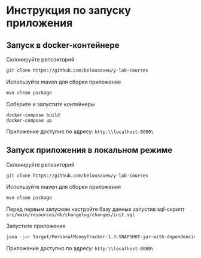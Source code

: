 # Инструкция по запуску приложения

## Запуск в docker-контейнере

Склонируйте репозиторий

```bash
git clone https://github.com/belousoveu/y-lab-courses
```

Используйте maven для сборки приложения

```bash
mvn clean package
```

Соберите и запустите контейнеры
```
docker-compose build
docker-compose up
```

Приложение доступно по адресу: `http:\\localhost:8080\`

## Запуск приложения в локальном режиме

Склонируйте репозиторий

```bash
git clone https://github.com/belousoveu/y-lab-courses
```

Используйте maven для сборки приложения

```bash
mvn clean package
```

Перед первым запуском настройте базу данных запустив sql-скрипт
`src/main/resources/db/changelog/changes/init.sql`

Запустите приложение

```bash
java -jar target/PersonalMoneyTracker-1.3-SNAPSHOT-jar-with-dependencies.jar
```

Приложение доступно по адресу: `http:\\localhost:8080\`







